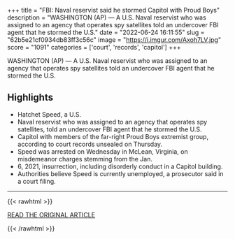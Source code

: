 +++
title = "FBI: Naval reservist said he stormed Capitol with Proud Boys"
description = "WASHINGTON (AP) — A U.S. Naval reservist who was assigned to an agency that operates spy satellites told an undercover FBI agent that he stormed the U.S."
date = "2022-06-24 16:11:55"
slug = "62b5e21cf0934db83ff3c56c"
image = "https://i.imgur.com/Axoh7LV.jpg"
score = "1091"
categories = ['court', 'records', 'capitol']
+++

WASHINGTON (AP) — A U.S. Naval reservist who was assigned to an agency that operates spy satellites told an undercover FBI agent that he stormed the U.S.

## Highlights

- Hatchet Speed, a U.S.
- Naval reservist who was assigned to an agency that operates spy satellites, told an undercover FBI agent that he stormed the U.S.
- Capitol with members of the far-right Proud Boys extremist group, according to court records unsealed on Thursday.
- Speed was arrested on Wednesday in McLean, Virginia, on misdemeanor charges stemming from the Jan.
- 6, 2021, insurrection, including disorderly conduct in a Capitol building.
- Authorities believe Speed is currently unemployed, a prosecutor said in a court filing.

---

{{< rawhtml >}}
  <p class="article-category">
    <a target="_blank" href="https://apnews.com/article/capitol-siege-arrests-race-and-ethnicity-racial-injustice-7ab68b385398dc9cf332dbcb311f8a6b">READ THE ORIGINAL ARTICLE</a>
  </p>
{{< /rawhtml >}}
